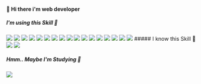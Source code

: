 
#### 👋 Hi there i'm web developer

##### I'm using this Skill 💬
<span>
<img src="https://img.shields.io/badge/JAVA-007396?style=flat-square&logo=JAVA&logoColor=white">
<img src="https://img.shields.io/badge/Spring-6DB33F?style=flat-square&logo=Spring&logoColor=white">
<img src="https://img.shields.io/badge/javascript-F7DF1E?style=flat-square&logo=javascript&logoColor=black">
<img src="https://img.shields.io/badge/jquery-0769AD?style=flat-square&logo=jquery&logoColor=white">
<img src="https://img.shields.io/badge/postgresql-003545?style=flat-square&logo=postgresql&logoColor=white">
<img src="https://img.shields.io/badge/vue.js-4FC08D?style=flat-square&logo=vue.js&logoColor=white">
<img src="https://img.shields.io/badge/angular.js-F80000?style=flat-square&logo=angular&logoColor=white">
<img src="https://img.shields.io/badge/html-E34F26?style=flat-square&logo=html5&logoColor=white">
<img src="https://img.shields.io/badge/css-1572B6?style=flat-square&logo=css3&logoColor=white">
<img src="https://img.shields.io/badge/JSP-F7DF1E?style=flat-square&logo=JSP&logoColor=white">
<img src="https://img.shields.io/badge/oracle-F80000?style=flat-square&logo=oracle&logoColor=white">
</span>
<span>
<img src="https://img.shields.io/badge/SpringBoot-6DB33F?style=flat-square&logo=SpringBoot&logoColor=white">
<img src="https://img.shields.io/badge/TypeScript-F7DF1E?style=flat-square&logo=TypeScript&logoColor=black">
<img src="https://img.shields.io/badge/NuxtJS-6DB33F?style=flat-square&logo=Nuxt.js&logoColor=white">
<img src="https://img.shields.io/badge/SCSS-F7DF1E?style=flat-square&logo=Sass&logoColor=black">
<img src="https://img.shields.io/badge/github-181717?style=flat-square&logo=github&logoColor=white">
<img src="https://img.shields.io/badge/bootstrap-7952B3?style=flat-square&logo=bootstrap&logoColor=white">
</span>
##### I know this Skill 🤔
<span>
<img src="https://img.shields.io/badge/AWS-232F3E?style=flat-square&logo=aws&logoColor=white">
<img src="https://img.shields.io/badge/Apache Tomcat-F8DC75?style=flat-square&logo=apachetomcat&logoColor=white">
</span>

##### Hmm.. Maybe I'm Studying 🌱
<img src="https://img.shields.io/badge/Swift-F05138?style=flat-square&logo=Swift&logoColor=white"/>


<!-- <img src="https://img.shields.io/badge/linux-FCC624?style=flat-square&logo=linux&logoColor=black"> -->
<!--
**knm8643/knm8643** is a ✨ _special_ ✨ repository because its `README.md` (this file) appears on your GitHub profile.

Here are some ideas to get you started:

- 🔭 I’m currently working on ...
- 🌱 I’m currently learning ...
- 👯 I’m looking to collaborate on ...
- 🤔 I’m looking for help with ...
- 💬 Ask me about ...
- 📫 How to reach me: ...
- 😄 Pronouns: ...
- ⚡ Fun fact: ...
-->
